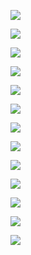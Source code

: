 <ul id="jq22">

![](pic/dairy/day1.jpg)

![](pic/dairy/day2.jpg)

![](pic/dairy/day3.jpg)

![](pic/dairy/day4.jpg)

![](pic/dairy/day5.jpg)

![](pic/dairy/day6.jpg)

![](pic/dairy/day7.jpg)

![](pic/dairy/day8.jpg)

![](pic/dairy/day9.jpg)

![](pic/dairy/day10.jpg)

![](pic/dairy/day11_1.jpg)

![](pic/dairy/day11_2.jpg)

![](pic/dairy/day12.jpg)

</ul>
